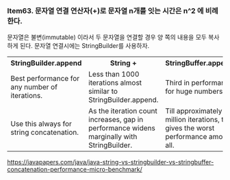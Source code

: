 ### Item63. 문자열 연결 연산자(+)로 문자열 n개를 잇는 시간은 n^2 에 비례한다.
문자열은 불변(immutable) 이라서 두 문자열을 연결할 경우 양 쪽의 내용을 모두 복사하게 된다.
문자열 연결시에는 StringBuilder를 사용하자.

<table class="tutorial-table">
<tbody>
<tr>
<th>StringBuilder.append</th>
<th>String + </th>
<th>StringBuffer.append</th>
<th>String.concat</th>
</tr>
<tr>
<td>Best performance for any number of iterations.</td>
<td>Less than 1000 iterations almost similar to StringBuilder.append.</td>
<td>Third in performance for huge numbers.</td>
<td>The worst is performance for huge numbers.</td>
</tr>
<tr>
<td>Use this always for string concatenation.</td>
<td>As the iteration count increases, gap in performance widens marginally with StringBuilder.</td>
<td>Till approximately 5 million iterations, this gives the worst performance among all.</td>
<td>Comes third for iterations less than approximately 5 million.</td>
</tr>
</tbody>
</table>

https://javapapers.com/java/java-string-vs-stringbuilder-vs-stringbuffer-concatenation-performance-micro-benchmark/
